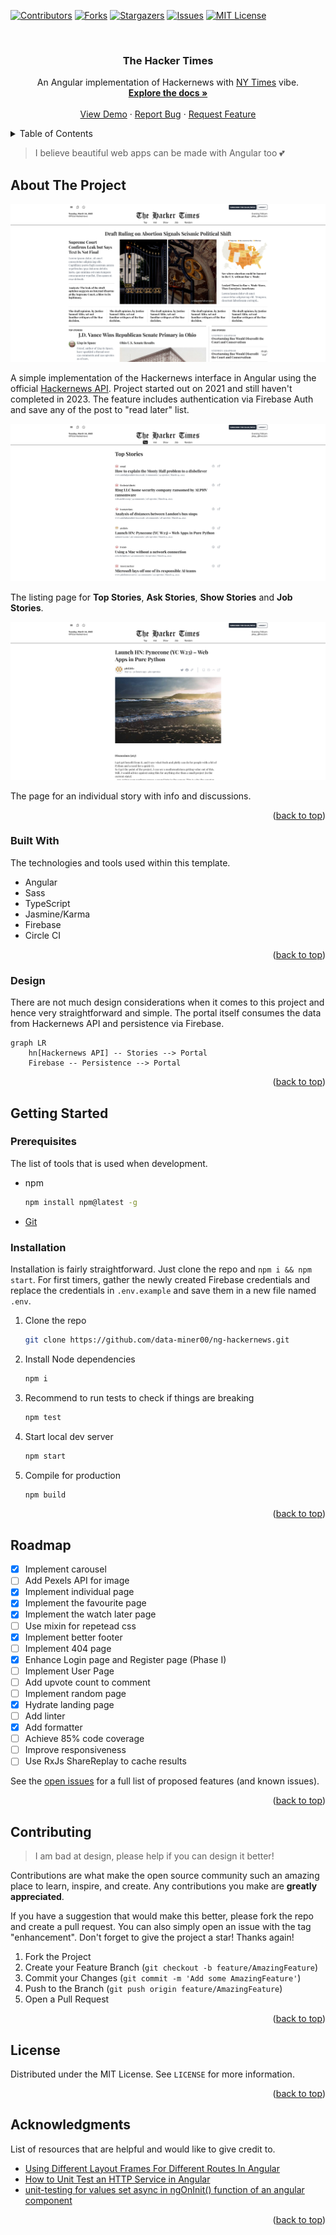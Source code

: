 <a name="readme-top"></a>

<!-- PROJECT SHIELDS -->

[![Contributors][contributors-shield]][contributors-url]
[![Forks][forks-shield]][forks-url]
[![Stargazers][stars-shield]][stars-url]
[![Issues][issues-shield]][issues-url]
[![MIT License][license-shield]][license-url]

<!-- PROJECT LOGO -->
<br />
<div align="center">
  <h3 align="center">The Hacker Times</h3>

  <p align="center">
    An Angular implementation of Hackernews with <a href="https://www.nytimes.com/">NY Times</a> vibe.
    <br />
    <a href="https://github.com/data-miner00/ng-hackernews"><strong>Explore the docs »</strong></a>
    <br />
    <br />
    <a href="https://github.com/data-miner00/ng-hackernews">View Demo</a>
    ·
    <a href="https://github.com/data-miner00/ng-hackernews/issues">Report Bug</a>
    ·
    <a href="https://github.com/data-miner00/ng-hackernews/issues">Request Feature</a>
  </p>
</div>

<!-- TABLE OF CONTENTS -->
<details>
  <summary>Table of Contents</summary>
  <ol>
    <li>
      <a href="#about-the-project">About The Project</a>
      <ul>
        <li><a href="#built-with">Built With</a></li>
        <li><a href="#design">Design</a></li>
      </ul>
    </li>
    <li>
      <a href="#getting-started">Getting Started</a>
      <ul>
        <li><a href="#prerequisites">Prerequisites</a></li>
        <li><a href="#installation">Installation</a></li>
      </ul>
    </li>
    <li><a href="#usage">Usage</a></li>
    <li><a href="#roadmap">Roadmap</a></li>
    <li><a href="#contributing">Contributing</a></li>
    <li><a href="#license">License</a></li>
    <li><a href="#acknowledgments">Acknowledgments</a></li>
  </ol>
</details>

> I believe beautiful web apps can be made with Angular too 💕

<!-- ABOUT THE PROJECT -->

## About The Project

![Landing Page](/images/landing-page.png)

A simple implementation of the Hackernews interface in Angular using the official [Hackernews API](https://github.com/HackerNews/API). Project started out on 2021 and still haven't completed in 2023. The feature includes authentication via Firebase Auth and save any of the post to "read later" list.

![Stories List](/images/story-list.png)

The listing page for **Top Stories**, **Ask Stories**, **Show Stories** and **Job Stories**.

![Story Page](/images/story-page.png)

The page for an individual story with info and discussions.

<p align="right">(<a href="#readme-top">back to top</a>)</p>

### Built With

The technologies and tools used within this template.

- Angular
- Sass
- TypeScript
- Jasmine/Karma
- Firebase
- Circle CI

<p align="right">(<a href="#readme-top">back to top</a>)</p>

<!-- DESIGN -->

### Design

There are not much design considerations when it comes to this project and hence very straightforward and simple. The portal itself consumes the data from Hackernews API and persistence via Firebase.

```mermaid
graph LR
    hn[Hackernews API] -- Stories --> Portal
    Firebase -- Persistence --> Portal
```

<p align="right">(<a href="#readme-top">back to top</a>)</p>

<!-- GETTING STARTED -->

## Getting Started

### Prerequisites

The list of tools that is used when development.

- npm
  ```sh
  npm install npm@latest -g
  ```
- [Git](https://git-scm.com/downloads)

### Installation

Installation is fairly straightforward. Just clone the repo and `npm i && npm start`. For first timers, gather the newly created Firebase credentials and replace the credentials in `.env.example` and save them in a new file named `.env`.

1. Clone the repo
   ```sh
   git clone https://github.com/data-miner00/ng-hackernews.git
   ```
2. Install Node dependencies
   ```sh
   npm i
   ```
3. Recommend to run tests to check if things are breaking
   ```sh
   npm test
   ```
4. Start local dev server
   ```sh
   npm start
   ```
5. Compile for production
   ```sh
   npm build
   ```

<p align="right">(<a href="#readme-top">back to top</a>)</p>

<!-- ROADMAP -->

## Roadmap

- [x] Implement carousel
- [ ] Add Pexels API for image
- [x] Implement individual page
- [x] Implement the favourite page
- [x] Implement the watch later page
- [ ] Use mixin for repetead css
- [x] Implement better footer
- [ ] Implement 404 page
- [x] Enhance Login page and Register page (Phase I)
- [ ] Implement User Page
- [ ] Add upvote count to comment
- [ ] Implement random page
- [x] Hydrate landing page
- [ ] Add linter
- [x] Add formatter
- [ ] Achieve 85% code coverage
- [ ] Improve responsiveness
- [ ] Use RxJs ShareReplay to cache results

See the [open issues](https://github.com/data-miner00/ng-hackernews/issues) for a full list of proposed features (and known issues).

<p align="right">(<a href="#readme-top">back to top</a>)</p>

<!-- CONTRIBUTING -->

## Contributing

> I am bad at design, please help if you can design it better!

Contributions are what make the open source community such an amazing place to learn, inspire, and create. Any contributions you make are **greatly appreciated**.

If you have a suggestion that would make this better, please fork the repo and create a pull request. You can also simply open an issue with the tag "enhancement".
Don't forget to give the project a star! Thanks again!

1. Fork the Project
2. Create your Feature Branch (`git checkout -b feature/AmazingFeature`)
3. Commit your Changes (`git commit -m 'Add some AmazingFeature'`)
4. Push to the Branch (`git push origin feature/AmazingFeature`)
5. Open a Pull Request

<p align="right">(<a href="#readme-top">back to top</a>)</p>

<!-- LICENSE -->

## License

Distributed under the MIT License. See `LICENSE` for more information.

<p align="right">(<a href="#readme-top">back to top</a>)</p>

<!-- ACKNOWLEDGMENTS -->

## Acknowledgments

List of resources that are helpful and would like to give credit to.

- [Using Different Layout Frames For Different Routes In Angular](https://javascript.plainenglish.io/using-different-layout-frames-for-different-routes-in-angular-d96ed096c633)
- [How to Unit Test an HTTP Service in Angular](https://braydoncoyer.dev/blog/how-to-unit-test-an-http-service-in-angular)
- [unit-testing for values set async in ngOnInit() function of an angular component](https://stackoverflow.com/questions/44294960/unit-testing-for-values-set-async-in-ngoninit-function-of-an-angular-component)

<p align="right">(<a href="#readme-top">back to top</a>)</p>

<!-- MARKDOWN LINKS & IMAGES -->

[contributors-shield]: https://img.shields.io/github/contributors/data-miner00/ng-hackernews.svg?style=for-the-badge
[contributors-url]: https://github.com/data-miner00/ng-hackernews/graphs/contributors
[forks-shield]: https://img.shields.io/github/forks/data-miner00/ng-hackernews.svg?style=for-the-badge
[forks-url]: https://github.com/data-miner00/ng-hackernews/network/members
[stars-shield]: https://img.shields.io/github/stars/data-miner00/ng-hackernews.svg?style=for-the-badge
[stars-url]: https://github.com/data-miner00/ng-hackernews/stargazers
[issues-shield]: https://img.shields.io/github/issues/data-miner00/ng-hackernews.svg?style=for-the-badge
[issues-url]: https://github.com/data-miner00/ng-hackernews/issues
[license-shield]: https://img.shields.io/github/license/data-miner00/ng-hackernews.svg?style=for-the-badge
[license-url]: https://github.com/data-miner00/ng-hackernews/blob/master/LICENSE
[product-screenshot]: images/screenshot.png
